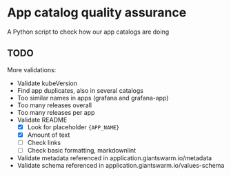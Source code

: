 # App catalog quality assurance

A Python script to check how our app catalogs are doing

## TODO

More validations:

- Validate kubeVersion
- Find app duplicates, also in several catalogs
- Too similar names in apps (grafana and grafana-app)
- Too many releases overall
- Too many releases per app
- Validate README
  - [x] Look for placeholder `{APP_NAME}`
  - [x] Amount of text
  - [ ] Check links
  - [ ] Check basic formatting, markdownlint
- Validate metadata referenced in application.giantswarm.io/metadata
- Validate schema referenced in application.giantswarm.io/values-schema
